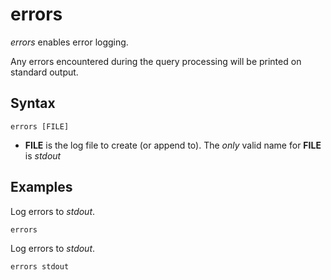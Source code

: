 # errors

*errors* enables error logging.

Any errors encountered during the query processing will be printed on standard output.

## Syntax

~~~
errors [FILE]
~~~

* **FILE** is the log file to create (or append to). The *only* valid name for **FILE** is *stdout*

## Examples

Log errors to *stdout*.

~~~
errors
~~~

Log errors to *stdout*.

~~~
errors stdout
~~~
